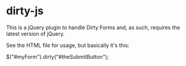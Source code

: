dirty-js
========

This is a jQuery plugin to handle Dirty Forms and, as such, requires the latest version of jQuery.  

See the HTML file for usage, but basically it's this:

$("#myForm").dirty("#theSubmitButton");
